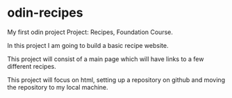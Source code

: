 # odin-recipes
My first odin project
Project: Recipes, Foundation Course. 

In this project I am going to build a basic recipe website. 

This project will consist of a main page which will have links to a few different recipes.

This project will focus on html, setting up a repository on github and moving the repository to my local machine. 